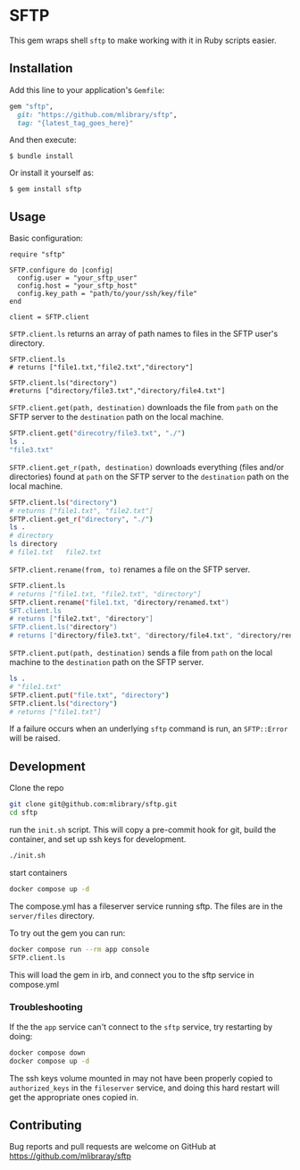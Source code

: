 # SFTP

This gem wraps shell `sftp` to make working with it in Ruby scripts easier.

## Installation

Add this line to your application's `Gemfile`:

```ruby
gem "sftp",
  git: "https://github.com/mlibrary/sftp",
  tag: "{latest_tag_goes_here}"
```

And then execute:

    $ bundle install

Or install it yourself as:

    $ gem install sftp

## Usage

Basic configuration:
```
require "sftp"

SFTP.configure do |config|
  config.user = "your_sftp_user"
  config.host = "your_sftp_host"
  config.key_path = "path/to/your/ssh/key/file"
end

client = SFTP.client
```

`SFTP.client.ls` returns an array of path names to files in the SFTP user's directory.

```
SFTP.client.ls
# returns ["file1.txt,"file2.txt","directory"]

SFTP.client.ls("directory")
#returns ["directory/file3.txt","directory/file4.txt"]
```

`SFTP.client.get(path, destination)` downloads the file from `path` on the SFTP server to the `destination` path on the local machine.

```sh
SFTP.client.get("direcotry/file3.txt", "./")
ls .
"file3.txt"
```

`SFTP.client.get_r(path, destination)` downloads everything (files and/or directories) found at `path` on the SFTP server to the `destination` path on the local machine.
```sh
SFTP.client.ls("directory")
# returns ["file1.txt", "file2.txt"]
SFTP.client.get_r("directory", "./")
ls .
# directory
ls directory
# file1.txt   file2.txt
```

`SFTP.client.rename(from, to)` renames a file on the SFTP server.

```sh
SFTP.client.ls
# returns ["file1.txt, "file2.txt", "directory"]
SFTP.client.rename("file1.txt, "directory/renamed.txt")
SFT.client.ls
# returns ["file2.txt", "directory"]
SFTP.client.ls("directory")
# returns ["directory/file3.txt", "directory/file4.txt", "directory/renamed.txt"]
```

`SFTP.client.put(path, destination)` sends a file from `path` on the local machine to the `destination` path on the SFTP server.

```sh
ls .
# "file1.txt"
SFTP.client.put("file.txt", "directory")
SFTP.client.ls("directory")
# returns ["file1.txt"]
```

If a failure occurs when an underlying `sftp` command is run, an `SFTP::Error` will be raised.

## Development

Clone the repo

```bash
git clone git@github.com:mlibrary/sftp.git
cd sftp
```

run the `init.sh` script. This will copy a pre-commit hook for git, build the
container, and set up ssh keys for development. 
```bash
./init.sh
```
start containers

```bash
docker compose up -d
```

The compose.yml has a fileserver service running sftp. The files are in the
`server/files` directory. 

To try out the gem you can run:
```bash
docker compose run --rm app console
SFTP.client.ls
```

This will load the gem in irb, and connect you to the sftp service in compose.yml

### Troubleshooting
If the the `app` service can't connect to the `sftp` service, try restarting by
doing:
```bash
docker compose down
docker compose up -d
```

The ssh keys volume mounted in may not have been properly copied to
`authorized_keys` in the `fileserver` service, and doing this hard restart will
get the appropriate ones copied in. 

## Contributing

Bug reports and pull requests are welcome on GitHub at
https://github.com/mlibraray/sftp
